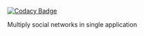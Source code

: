 [![Codacy Badge](https://api.codacy.com/project/badge/grade/e9542e419e034fa3b0284955db54b3f0)](https://www.codacy.com/app/enelar/synchrotalk)

Multiply social networks in single application
